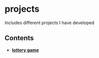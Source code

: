 # projects
Includes different projects I have developed
## Contents
* **[lottery game](Javi-py/turbo-pygame)**
